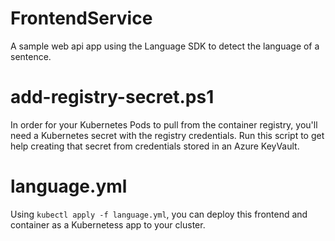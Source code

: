 # FrontendService
A sample web api app using the Language SDK to detect the language of a sentence.

# add-registry-secret.ps1
In order for your Kubernetes Pods to pull from the container registry, you'll need a Kubernetes secret with the registry credentials. Run this script to get help creating that secret from credentials stored in an Azure KeyVault.

# language.yml
Using `kubectl apply -f language.yml`, you can deploy this frontend and container as a Kubernetess app to your cluster.
